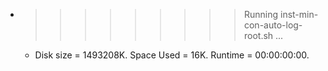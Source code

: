 * >>>>>>>>> Running inst-min-con-auto-log-root.sh ...
  * Disk size = 1493208K. Space Used = 16K. Runtime = 00:00:00:00.
